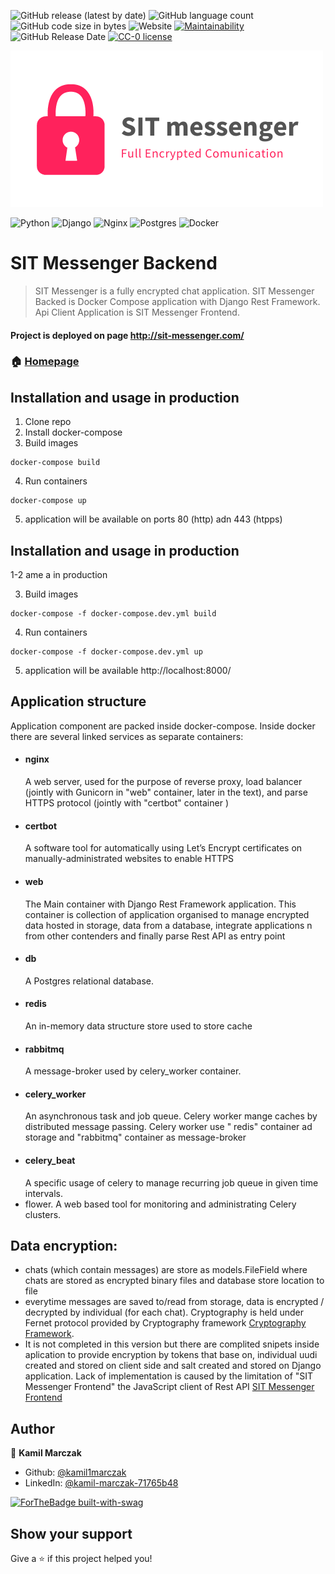 ![GitHub release (latest by date)](https://img.shields.io/github/v/release/kamil1marczak/SIT-messenger-backend)
![GitHub language count](https://img.shields.io/github/languages/count/kamil1marczak/SIT-messenger-backend)
![GitHub code size in bytes](https://img.shields.io/github/languages/code-size/kamil1marczak/SIT-messenger-backend)
![Website](https://img.shields.io/website?down_color=lightgrey&down_message=offline&up_color=blue&up_message=online&url=http%3A%2F%2Fsit-messenger.com%2F)
[![Maintainability](https://api.codeclimate.com/v1/badges/f3575e4a26896cdc9720/maintainability)](https://codeclimate.com/github/kamil1marczak/SIT-messenger-backend/maintainability)
![GitHub Release Date](https://img.shields.io/github/release-date/kamil1marczak/SIT-messenger-backend)
[![CC-0 license](https://img.shields.io/badge/License-CC--0-blue.svg)](https://creativecommons.org/licenses/by-nd/4.0)


![alt text](sit-logo.png "Title" )

<img alt="Python" src="https://img.shields.io/badge/python%20-%2314354C.svg?&style=for-the-badge&logo=python&logoColor=white"/>
<img alt="Django" src="https://img.shields.io/badge/django%20-%23092E20.svg?&style=for-the-badge&logo=django&logoColor=white"/>
<img alt="Nginx" src="https://img.shields.io/badge/nginx%20-%23009639.svg?&style=for-the-badge&logo=nginx&logoColor=white"/>
<img alt="Postgres" src ="https://img.shields.io/badge/postgres-%23316192.svg?&style=for-the-badge&logo=postgresql&logoColor=white"/>
<img alt="Docker" src="https://img.shields.io/badge/docker%20-%230db7ed.svg?&style=for-the-badge&logo=docker&logoColor=white"/>

# SIT Messenger Backend

> SIT Messenger is a fully encrypted chat application. SIT Messenger Backed is Docker Compose application with Django Rest Framework. Api Client Application is SIT Messenger Frontend.

#### Project is deployed on page http://sit-messenger.com/

### 🏠 [Homepage](https://sit-messenger.com/)


## Installation and usage in production

1. Clone repo
2. Install docker-compose
3. Build images

  ```
  docker-compose build
  ```

4. Run containers

  ```
  docker-compose up
  ```

5. application will be available on ports 80 (http) adn 443 (htpps)

## Installation and usage in production

1-2 ame a in production

3. Build images

  ```
  docker-compose -f docker-compose.dev.yml build
  ```

4. Run containers

  ```
  docker-compose -f docker-compose.dev.yml up
  ```

5. application will be available http://localhost:8000/

## Application structure

Application component are packed inside docker-compose. Inside docker there are several linked services as separate
containers:

- #### nginx
  A web server, used for the purpose of reverse proxy, load balancer (jointly with Gunicorn in "web" container, later in
  the text), and parse HTTPS protocol (jointly with "certbot" container )
- #### certbot
  A software tool for automatically using Let’s Encrypt certificates on manually-administrated websites to enable HTTPS
- #### web
  The Main container with Django Rest Framework application. This container is collection of application organised to
  manage encrypted data hosted in storage, data from a database, integrate applications n from other contenders and
  finally parse Rest API as entry point
- #### db
  A Postgres relational database.
- #### redis
  An in-memory data structure store used to store cache
- #### rabbitmq
  A message-broker used by celery_worker container.
- #### celery_worker
  An asynchronous task and job queue. Celery worker mange caches by distributed message passing. Celery worker use "
  redis" container ad storage and "rabbitmq" container as message-broker
- #### celery_beat
  A specific usage of celery to manage recurring job queue in given time intervals.
- flower. A web based tool for monitoring and administrating Celery clusters.

## Data encryption:

- chats (which contain messages) are store as models.FileField where chats are stored as encrypted binary files and
  database store location to file
- everytime messages are saved to/read from storage, data is encrypted / decrypted by individual (for each chat).
  Cryptography is held under Fernet protocol provided by Cryptography
  framework [Cryptography Framework](https://cryptography.io/en/latest/fernet.html).
- It is not completed in this version but there are complited snipets inside aplication to provide encryption by tokens
  that base on, individual uudi created and stored on client side and salt created and stored on Django application.
  Lack of implementation is caused by the limitation of "SIT Messenger Frontend" the JavaScript client of Rest
  API [SIT Messenger Frontend](https://github.com/kamil1marczak/SIT-messenger-frontend)

## Author

👤 **Kamil Marczak**

* Github: [@kamil1marczak](https://github.com/kamil1marczak)
* LinkedIn: [@kamil-marczak-71765b48](https://linkedin.com/in/kamil-marczak-71765b48)

[![ForTheBadge built-with-swag](http://ForTheBadge.com/images/badges/built-with-swag.svg)](https://GitHub.com/Naereen/)

## Show your support

Give a ⭐️ if this project helped you!